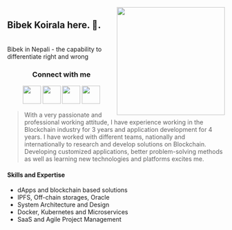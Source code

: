 <img align ="right" src = "https://avatars.githubusercontent.com/u/6250754?s=200&v=4" width="250" height="250">

<h2>Bibek Koirala here. 👋. </h2> <br>
<span>Bibek in Nepali - the capability to differentiate right and wrong</span>

<h3 align="center">Connect with me</h3>
<p align="center">
  <a href= "https://www.linkedin.com/in/koirala-bibek/"><img src="https://cdn2.iconfinder.com/data/icons/social-media-2285/512/1_Linkedin_unofficial_colored_svg-512.png" height="42" width="42"/></a>
  <a href= "https://blockchaindev.medium.com/"><img src="https://cdn2.iconfinder.com/data/icons/social-media-2285/512/1_Medium_colored_svg-512.png" height="42" width="42"/></a>
  <a href= "https://twitter.com/beebek54"><img src="https://cdn2.iconfinder.com/data/icons/social-media-2285/512/1_Twitter_colored_svg-512.png" height="42" width="42"/></a>
  <a href= "https://t.me/bibek54"><img src="https://cdn2.iconfinder.com/data/icons/social-media-applications/64/social_media_applications_19-telegram-256.png" height="42" width="42"/></a>
</p>

> With a very passionate and professional working attitude,
> I have experience working in the Blockchain industry for 3 years and application development for 4 years.
> I have worked with different teams, nationally and internationally to research and develop solutions on Blockchain.
> Developing customized applications, better problem-solving methods as well as learning new technologies and platforms excites me. 

#### Skills and Expertise
- dApps and blockchain based solutions
- IPFS, Off-chain storages, Oracle
- System Architecture and Design 
- Docker, Kubernetes and Microservices
- SaaS and Agile Project Management

